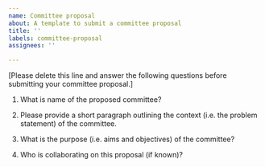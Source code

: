 ```yaml
---
name: Committee proposal
about: A template to submit a committee proposal
title: ''
labels: committee-proposal
assignees: ''

---
```


[Please delete this line and answer the following questions before submitting your committee proposal.]

1. What is name of the proposed committee?

2. Please provide a short paragraph outlining the context (i.e. the problem statement) of the committee.
  
3. What is the purpose (i.e. aims and objectives) of the committee?

4. Who is collaborating on this proposal (if known)?
